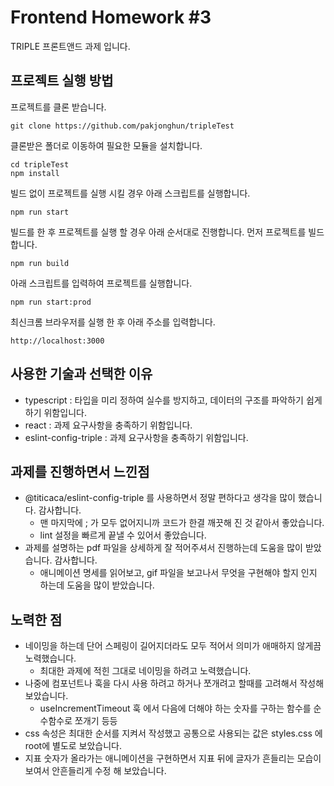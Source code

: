 # Frontend Homework #3

TRIPLE 프론트앤드 과제 입니다.

## 프로젝트 실행 방법

프로젝트를 클론 받습니다.

```
git clone https://github.com/pakjonghun/tripleTest
```

클론받은 폴더로 이동하여 필요한 모듈을 설치합니다.

```
cd tripleTest
npm install
```

빌드 없이 프로젝트를 실행 시킬 경우 아래 스크립트를 실행합니다.

```
npm run start
```

빌드를 한 후 프로젝트를 실행 할 경우 아래 순서대로 진행합니다.
먼저 프로젝트를 빌드합니다.

```
npm run build
```

아래 스크립트를 입력하여 프로젝트를 실행합니다.

```
npm run start:prod
```

최신크롬 브라우저를 실행 한 후 아래 주소를 입력합니다.

```
http://localhost:3000
```

## 사용한 기술과 선택한 이유

- typescript : 타입을 미리 정하여 실수를 방지하고, 데이터의 구조를 파악하기 쉽게 하기 위함입니다.
- react : 과제 요구사항을 충족하기 위함입니다.
- eslint-config-triple : 과제 요구사항을 충족하기 위함입니다.

## 과제를 진행하면서 느낀점

- @titicaca/eslint-config-triple 를 사용하면서 정말 편하다고 생각을 많이 했습니다. 감사합니다.
  - 맨 마지막에 ; 가 모두 없어지니까 코드가 한결 깨끗해 진 것 같아서 좋았습니다.
  - lint 설정을 빠르게 끝낼 수 있어서 좋았습니다.
- 과제를 설명하는 pdf 파일을 상세하게 잘 적어주셔서 진행하는데 도움을 많이 받았습니다. 감사합니다.
  - 애니메이션 명세를 읽어보고, gif 파일을 보고나서 무엇을 구현해야 할지 인지 하는데 도움을 많이 받았습니다.

## 노력한 점

- 네이밍을 하는데 단어 스페링이 길어지더라도 모두 적어서 의미가 애매하지 않게끔 노력했습니다.
  - 최대한 과제에 적힌 그대로 네이밍을 하려고 노력했습니다.
- 나중에 컴포넌트나 훅을 다시 사용 하려고 하거나 쪼개려고 할때를 고려해서 작성해 보았습니다.
  - useIncrementTimeout 훅 에서 다음에 더해야 하는 숫자를 구하는 함수를 순수함수로 쪼개기 등등
- css 속성은 최대한 순서를 지켜서 작성했고 공통으로 사용되는 값은 styles.css 에 root에 별도로 보았습니다.
- 지표 숫자가 올라가는 애니메이션을 구현하면서 지표 뒤에 글자가 흔들리는 모습이 보여서 안흔들리게 수정 해 보았습니다.

